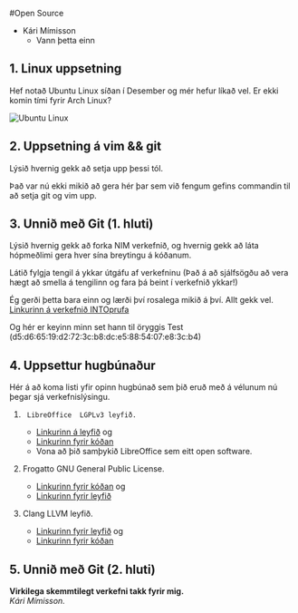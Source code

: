 #Open Source

* Kári Mímisson
  * Vann þetta einn

## 1. Linux uppsetning

Hef notað Ubuntu Linux síðan í Desember og mér hefur líkað vel. Er ekki komin
tími fyrir Arch Linux?

![Ubuntu Linux](https://raw.github.com/kari14/INTOmarkdown/master/Screenshot%20from%202013-10-17%2019:30:12.png)

## 2. Uppsetning á vim && git

Lýsið hvernig gekk að setja upp þessi tól.

Það var nú ekki mikið að gera hér þar sem við fengum gefins commandin til að
setja git og vim upp.

## 3. Unnið með Git (1. hluti)

Lýsið hvernig gekk að forka NIM verkefnið, og hvernig gekk að láta hópmeðlimi gera hver sína breytingu á kóðanum.

Látið fylgja tengil á ykkar útgáfu af verkefninu (Það á að sjálfsögðu að vera hægt að smella á tengilinn og fara þá beint í verkefnið ykkar!)

Ég gerði þetta bara einn og lærði því rosalega mikið á því. Allt gekk vel. 
[Linkurinn á verkefnið INTOprufa](https://github.com/kari14/INTOPrufa)

Og hér er keyinn minn set hann til öryggis
Test (d5:d6:65:19:d2:72:3c:b8:dc:e5:88:54:07:e8:3c:b4)  
## 4. Uppsettur hugbúnaður

Hér á að koma listi yfir opinn hugbúnað sem þið eruð með á vélunum nú þegar sjá verkefnislýsingu.


1.  	LibreOffice  LGPLv3 leyfið.
   *	[Linkurinn á leyfið](http://www.libreoffice.org/download/license) og
   *	[Linkurinn fyrir kóðan](http://anongit.freedesktop.org/git/libreoffice/core.git)
   *	Vona að þið samþykið LibreOffice sem eitt open software.

2.	Frogatto GNU General Public License.
    *	[Linkurinn fyrir kóðan](https://github.com/frogatto/frogatto) og
    *	[Linkurinn fyrir leyfið](http://en.wikipedia.org/wiki/Frogatto_&_Friends)

3.	Clang LLVM leyfið.
    *	[Linkurinn fyrir leyfið](http://clang.llvm.org/features.html) og
    *	[Linkurinn fyrir kóðan](http://llvm.org/releases/download.html)
	

## 5. Unnið með Git (2. hluti)

**Virkilega skemmtilegt verkefni takk fyrir mig.**  
*Kári Mímisson.*
